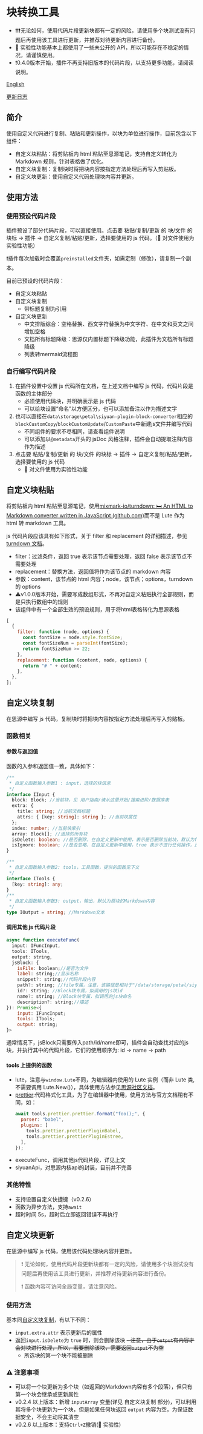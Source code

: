 # 块转换工具

- ❗❗❗无论如何，使用代码片段更新块都有一定的风险，请使用多个块测试没有问题后再使用该工具进行更新，并推荐对待更新内容进行备份。
- 🚀 实验性功能基本上都使用了一些未公开的 API，所以可能存在不稳定的情况，请谨慎使用。
- ❗0.4.0版本开始，插件不再支持旧版本的代码片段，以支持更多功能，请阅读说明。

[English](./README_en_US.md)

[更新日志](./CHANGELOG.md)

## 简介

使用自定义代码进行复制、粘贴和更新操作，以块为单位进行操作，目前包含以下组件：

- 自定义块粘贴：将剪贴板内 html 粘贴至思源笔记，支持自定义转化为 Markdown 规则，针对表格做了优化。
- 自定义块复制：复制块时将把块内容按指定方法处理后再写入剪贴板。
- 自定义块更新：使用自定义代码处理块内容并更新。

## 使用方法

### 使用预设代码片段

插件预设了部分代码片段，可以直接使用。点击要 粘贴/复制/更新 的 块/文件 的块标 -> 插件 -> 自定义复制/粘贴/更新，选择要使用的 js 代码。（🚀 对文件使用为实验性功能）

❗插件每次加载时会覆盖`preinstalled`文件夹，如需定制（修改），请复制一个副本。

目前已预设的代码片段：

- 自定义块粘贴
- 自定义块复制
  - 带标题复制为引用
- 自定义块更新
  - 中文排版综合：空格替换、西文字符替换为中文字符、在中文和英文之间增加空格
  - 文档所有标题降级：思源仅内置标题下降级功能，此插件为文档所有标题降级
  - 列表转mermaid流程图

### 自行编写代码片段

1. 在插件设置中设置 js 代码所在文档，在上述文档中编写 js 代码，代码片段是函数的主体部分
   - 必须使用代码块，并明确表示是 js 代码
   - 可以给块设置“命名”以方便区分，也可以添加备注以作为描述文字
2. 也可以直接在`data\storage\petal\siyuan-plugin-block-converter`相应的`blockCustomCopy`/`blockCustomUpdate`/`CustomPaste`中新建js文件并编写代码
   - 不同组件的要求不尽相同，请查看组件说明
   - 可以添加以`@metadata`开头的 jsDoc 风格注释，插件会自动提取注释内容作为描述
3. 点击要 粘贴/复制/更新 的 块/文件 的块标 -> 插件 -> 自定义复制/粘贴/更新，选择要使用的 js 代码
   - 🚀 对文件使用为实验性功能

## 自定义块粘贴

将剪贴板内 html 粘贴至思源笔记，使用[mixmark-io/turndown: 🛏 An HTML to Markdown converter written in JavaScript (github.com)](https://github.com/mixmark-io/turndown)而不是 Lute 作为 html 转 markdown 工具。

js 代码片段应该具有如下形式，关于 filter 和 replacement 的详细描述，参见[turndown 文档](https://github.com/mixmark-io/turndown)。

- filter：过滤条件，返回 true 表示该节点需要处理，返回 false 表示该节点不需要处理
- replacement：替换方法，返回值将作为该节点的 markdown 内容
- 参数：content，该节点的 html 内容；node，该节点；options，turndown 的 options
- ⚠️v1.0.0版本开始，需要写成数组形式，不再对自定义粘贴执行全部规则，而是只执行数组中的规则
- 该组件中有一个全部生效的预设规则，用于将html表格转化为思源表格

```js
[
  {
    filter: function (node, options) {
      const fontSize = node.style.fontSize;
      const fontSizeNum = parseInt(fontSize);
      return fontSizeNum >= 22;
    },
    replacement: function (content, node, options) {
      return "# " + content;
    },
  },
];
```

## 自定义块复制

在思源中编写 js 代码，复制块时将把块内容按指定方法处理后再写入剪贴板。

### 函数相关

#### 参数与返回值

函数的入参和返回值一致，具体如下：

```ts
/**
 * 自定义函数输入参数1 : input，选择的块信息
 */
interface IInput {
  block: Block; //当前块，见 用户指南/请从这里开始/搜索进阶/数据库表
  extra: {
    title: string; //当前文档标题
    attrs: { [key: string]: string }; //当前块属性
  };
  index: number; //当前块索引
  array: Block[]; //选择的所有块
  isDelete: boolean; //是否删除，在自定义更新中使用，表示是否删除当前块，默认为false
  isIgnore: boolean; //是否忽略，在自定义更新中使用，true 表示不进行任何操作，比output原样输出安全，优先于isDelete，默认为false
}

/**
 * 自定义函数输入参数2: tools，工具函数，提供的函数见下文
 */
interface ITools {
  [key: string]: any;
}
/**
 * 自定义函数输入参数3: output，输出，默认为原块的Markdown内容
 */
type IOutput = string; //Markdown文本
```

#### 调用其他 js 代码片段

```js
async function executeFunc(
  input: IFuncInput,
  tools: ITools,
  output: string,
  jsBlock: {
    isFile: boolean;//是否为文件
    label: string;//显示名称
    snippet?: string;//代码片段内容
    path?: string; //file专属，注意，该路径是相对于"/data/storage/petal/siyuan-plugin-block-converter/"的路径
    id?: string; //Block块专属，拟调用的js块id
    name?: string; //Block块专属，拟调用的js块命名
    description?: string;//描述
}): Promise<{
    input: IFuncInput;
    tools: ITools;
    output: string;
}>
```

通常情况下，jsBlock只需要传入path/id/name即可，插件会自动查找对应的js块，并执行其中的代码片段，它们的使用顺序为: id -> name -> path

#### tools 上提供的函数

- lute，注意与`window.Lute`不同，为编辑器内使用的 Lute 实例（而非 Lute 类,不需要调用 Lute.New()），具体使用方法参见[思源社区文档](https://docs.siyuan-note.club/zh-Hans/reference/api/plugin/class/Lute.html)。
- [prettier](https://prettier.io/):代码格式化工具，为了在编辑器中使用，使用方法与官方文档稍有不同，如：
  ```js
  await tools.prettier.prettier.format("foo();", {
    parser: "babel",
    plugins: [
      tools.prettier.prettierPluginBabel,
      tools.prettier.prettierPluginEstree,
    ],
  });
  ```
- executeFunc，调用其他js代码片段，详见上文
- siyuanApi，对思源内核api的封装，目前并不完善

### 其他特性

- 支持设置自定义快捷键（v0.2.6）
- 函数为异步方法，支持`await`
- 超时时间 5s，超时后立即返回错误不再执行

## 自定义块更新

在思源中编写 js 代码，使用该代码处理块内容并更新。

> ❗ 无论如何，使用代码片段更新块都有一定的风险，请使用多个块测试没有问题后再使用该工具进行更新，并推荐对待更新内容进行备份。
>
> ❗ 函数内容可访问全局变量，请注意风险。

### 使用方法

基本同[自定义块复制](#自定义块复制)，有以下不同：

- `input.extra.attr` 表示更新后的属性
- 返回`input.isDelete`为 `true` 时，则会删除该块
  ~~- 注意，由于`output`有内容才会对块进行处理，所以，若要删除该块，需要返回`output`不为空~~
  - 所选块的第一个块不能被删除

### ⚠️ 注意事项

- 可以将一个块更新为多个块（如返回的Markdown内容有多个段落），但只有第一个块会继承或更新属性
- v0.2.4 以上版本：新增 `inputArray` 变量(详见 自定义块复制 部分)，可以利用其将多个块更新为一个块，但是如果任何块返回 `output` 内容为空，为保证数据安全，不会主动将其清空
- v0.2.6 以上版本：支持`Ctrl+Z`撤销(🚀 实验性)
